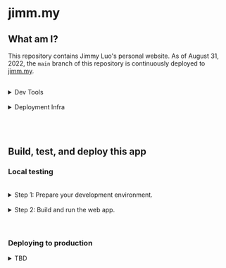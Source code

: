 # jimm.my
## What am I?

This repository contains Jimmy Luo's personal website. As of August 31, 2022, the `main` branch of this repository is continuously deployed to [jimm.my](https://jimm.my/).

<br/>

<details><summary>Dev Tools</summary>

This is a static web app built on [Node.js](https://nodejs.org/en/) using [SvelteKit](https://kit.svelte.dev), a helper that bundles [Svelte](https://svelte.dev/) and [Vite](https://vitejs.dev). 

- **[Svelte](https://svelte.dev/)** enables concise, descriptive, and modular syntax for site content, routing, style, and logic.
- **[Vite](https://vitejs.dev)** provides a self-contained, minimal-config test and build environment, capable of adapting Svelte code into a compact servable static bundle.

The source is written in [TypeScript](https://typescriptlang.org/) and Svelte.

| Key          | Value                                                |
| ------------ | ---------------------------------------------------- |
| Platform     | Windows 11                                           |
| Architecture | amd64                                                |
| IDE          | [Visual Studio Code](https://code.visualstudio.com/) |
| Dependencies | See `package.json`                                   |

</details>

<br/>

<details><summary>Deployment Infra</summary>

The source contained in this repository's `main` branch is continuously built and deployed to an [Azure Static Web App](https://azure.microsoft.com/en-us/products/app-service/static) instance using [GitHub Actions](https://github.com/features/actions).

| Key                    | Value                                                                                                    |
| ---------------------- | -------------------------------------------------------------------------------------------------------- |
| Cloud Service Provider | Microsoft Azure                                                                                          |
| Cloud App              | [Azure Static Web App](https://azure.microsoft.com/en-us/products/app-service/static)                             |
| CI/CD Connector        | [GitHub Actions](https://github.com/features/actions) |

</details>

<br/>
<br/>
<br/>

## Build, test, and deploy this app

### Local testing

<br/>

<details><summary>Step 1: Prepare your development environment.</summary>

1.  If you don't already have Node.js, [install Node.js](https://nodejs.dev/en/learn/how-to-install-nodejs).

2.  Save this Git repository on your local machine.

3.  Open a terminal at the root of the repository.

4.  Run the following command to install all the required Node.js packages (specified in your project root directory by package.json):

        npm ci

You now have:

- ... all the necessary project files downloaded to your local directory.
- ... all the necessary dependencies installed to locally build and deploy (test) this web app.

</details>

<br/>

<details><summary>Step 2: Build and run the web app.</summary>

You can now run this web app's `dev` script, which uses Vite to build a local (unoptimized) static web app bundle and serve the built bundle from your local host machine. It also continuously rebuilds when any code changes are detected, so you can see your changes in real-time.

    npm run dev

</details>

<br/>
<br/>

### Deploying to production

<details><summary>TBD</summary>

<br/>

TBD some point in the future. 

</details>
